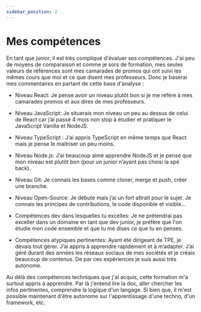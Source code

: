 ```yaml
---
sidebar_position: 2
---
```


# Mes compétences

En tant que junior, il est très compliqué d'évaluer ses compétences. J'ai peu de moyens de comparaison et comme je sors de formation, mes seules valeurs de références sont mes camarades de promos qui ont suivi les mêmes cours que moi et ce que disent mes professeurs. Donc je baserai mes commentaires en partant de cette base d'analyse :

- Niveau React: Je pense avoir un niveau plutôt bon si je me réfère à mes camarades promos et aux dires de mes professeurs.

- Niveau JavaScript: Je situerais mon niveau un peu au dessus de celui de React car j’ai passé 4 mois non stop à étudier et pratiquer le JavaScript Vanilla et NodeJS.
  
- Niveau TypeScript : J’ai appris TypeScript en même temps que React mais je pense le maitriser un peu moins.
  
- Niveau Node.js: J’ai beaucoup aimé apprendre NodeJS et je pense que mon niveau est plutôt bon (pour un junior n’ayant pas choisi la spé back).
  
- Niveau Git: Je connais les bases comme cloner, merge et push, créer une branche.
  
- Niveau Open-Source: Je débute mais j’ai un fort attrait pour le sujet. Je connais les principes de contributions, le code disponible et visible...

- Compétences dev dans lesquelles tu excelles: Je ne prétendrai pas exceller dans un domaine en tant que dev junior, je préfère que l'on étudie mon code ensemble et que tu me dises ce que tu en penses.

- Compétences atypiques pertinentes: Ayant été dirigeant de TPE, je devais tout gérer. J’ai appris à apprendre rapidement et à m’adapter. J’ai géré durant des années les réseaux sociaux de mes sociétés et je créais beaucoup de contenus. De par ces expériences je suis aussi très autonome.

Au délà des compétences techniques que j'ai acquis, cette formation m'a surtout appris à apprendre. Par là j'entend lire la doc, aller chercher les infos pertinentes, comprendre la logique d'un langage. Si bien que, il m'est possible maintenant d'être autonome sur l'apprentissage d'une techno, d'un framework, etc.
